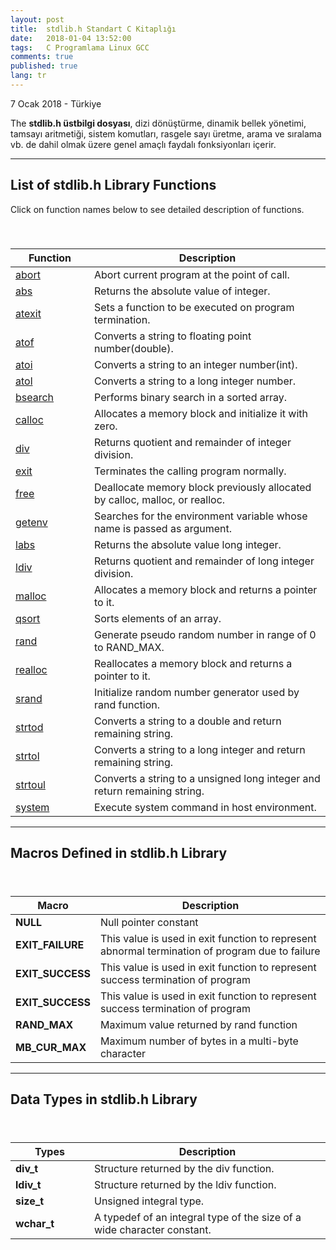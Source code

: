 ```yaml
---
layout: post
title:  stdlib.h Standart C Kitaplığı
date:   2018-01-04 13:52:00
tags:   C Programlama Linux GCC
comments: true
published: true
lang: tr
---
```


<p class="meta">7 Ocak 2018 - Türkiye</p>

<p class="myParagraph">
The <strong>stdlib.h üstbilgi dosyası</strong>, dizi dönüştürme, dinamik bellek yönetimi, tamsayı aritmetiği, sistem komutları, rasgele sayı üretme, arama ve sıralama vb. de dahil olmak üzere genel amaçlı faydalı fonksiyonları içerir. 
</p>
<hr/>
<!-- Striped Table HTML Starts here -->
<h2 id="myH2">List of stdlib.h Library Functions</h2>
Click on function names below to see detailed description of functions.
<table class="table table-bordered table-striped">
   <caption><h3 class="text-left myTableHeader"></h3></caption>
   <thead>
      <tr>
         <th class="text-center">Function</th>
         <th class="text-center">Description</th>
      </tr>
   </thead>
   <tbody>
      <tr>
     <!-- use width="25%" on td for customizing width -->
         <td class="myStripedTableItems text-center" width="25%"><a href="http://www.techcrashcourse.com/2015/08/abort-stdlib-c-library-function.html">abort</a></td>
         <td class="myStripedTableItems" width="75%">Abort current program at the point of call.</td>
      </tr>
      <tr>
         <td class="myStripedTableItems text-center" width="25%"><a href="http://www.techcrashcourse.com/2015/08/abs-stdlib-c-library-function.html">abs</a></td>
         <td class="myStripedTableItems" width="75%">Returns the absolute value of integer.</td>
      </tr>
      <tr>
         <td class="myStripedTableItems text-center" width="25%"><a href="http://www.techcrashcourse.com/2015/08/atexit-stdlib-c-library-function.html">atexit</a></td>
         <td class="myStripedTableItems" width="75%">Sets a function to be executed on program termination.</td>
      </tr>
      <tr>
         <td class="myStripedTableItems text-center" width="25%"><a href="http://www.techcrashcourse.com/2015/08/atof-stdlib-c-library-function.html">atof</a></td>
         <td class="myStripedTableItems" width="75%">Converts a string to floating point number(double).</td>
      </tr>
      <tr>
         <td class="myStripedTableItems text-center" width="25%"><a href="http://www.techcrashcourse.com/2015/08/atoi-stdlib-c-library-function.html">atoi</a></td>
         <td class="myStripedTableItems" width="75%">Converts a string to an integer number(int).</td>
      </tr>
      <tr>
         <td class="myStripedTableItems text-center" width="25%"><a href="http://www.techcrashcourse.com/2015/08/atol-stdlib-c-library-function.html">atol</a></td>
         <td class="myStripedTableItems" width="75%">Converts a string to a long integer number.</td>
      </tr>
      <tr>
         <td class="myStripedTableItems text-center" width="25%"><a href="http://www.techcrashcourse.com/2015/08/bsearch-stdlib-c-library-function.html">bsearch</a></td>
         <td class="myStripedTableItems" width="75%">Performs binary search in a sorted array.</td>
      </tr>
      <tr>
         <td class="myStripedTableItems text-center" width="25%"><a href="http://www.techcrashcourse.com/2015/08/calloc-stdlib-c-library-function.html">calloc</a></td>
         <td class="myStripedTableItems" width="75%">Allocates a memory block and initialize it with zero.</td>
      </tr>
      <tr>
         <td class="myStripedTableItems text-center" width="25%"><a href="http://www.techcrashcourse.com/2015/08/div-stdlib-c-library-function.html">div</a></td>
         <td class="myStripedTableItems" width="75%">Returns quotient and remainder of integer division.</td>
      </tr>
      <tr>
         <td class="myStripedTableItems text-center" width="25%"><a href="http://www.techcrashcourse.com/2015/08/exit-stdlib-c-library-function.html">exit</a></td>
         <td class="myStripedTableItems" width="75%">Terminates the calling program normally.</td>
      </tr>
      <tr>
         <td class="myStripedTableItems text-center" width="25%"><a href="http://www.techcrashcourse.com/2015/08/free-stdlib-c-library-function.html">free</a></td>
         <td class="myStripedTableItems" width="75%">Deallocate memory block previously allocated by calloc, malloc, or realloc.</td>
      </tr>
      <tr>
         <td class="myStripedTableItems text-center" width="25%"><a href="http://www.techcrashcourse.com/2015/08/getenv-stdlib-c-library-function.html">getenv</a></td>
         <td class="myStripedTableItems" width="75%">Searches for the environment variable whose name is passed as argument.</td>
      </tr>
      <tr>
         <td class="myStripedTableItems text-center" width="25%"><a href="http://www.techcrashcourse.com/2015/08/labs-stdlib-c-library-function.html">labs</a></td>
         <td class="myStripedTableItems" width="75%">Returns the absolute value long integer.</td>
      </tr>
      <tr>
         <td class="myStripedTableItems text-center" width="25%"><a href="http://www.techcrashcourse.com/2015/08/ldiv-stdlib-c-library-function.html">ldiv</a></td>
         <td class="myStripedTableItems" width="75%">Returns quotient and remainder of long integer division.</td>
      </tr>
      <tr>
         <td class="myStripedTableItems text-center" width="25%"><a href="http://www.techcrashcourse.com/2015/08/malloc-stdlib-c-library-function.html">malloc</a></td>
         <td class="myStripedTableItems" width="75%">Allocates a memory block and returns a pointer to it.</td>
      </tr>
      <tr>
         <td class="myStripedTableItems text-center" width="25%"><a href="http://www.techcrashcourse.com/2015/08/qsort-stdlib-c-library-function.html">qsort</a></td>
         <td class="myStripedTableItems" width="75%">Sorts elements of an array.</td>
      </tr>
      <tr>
         <td class="myStripedTableItems text-center" width="25%"><a href="http://www.techcrashcourse.com/2015/08/rand-stdlib-c-library-function.html">rand</a></td>
         <td class="myStripedTableItems" width="75%">Generate pseudo random number in range of 0 to RAND_MAX.</td>
      </tr>
      <tr>
         <td class="myStripedTableItems text-center" width="25%"><a href="http://www.techcrashcourse.com/2015/08/realloc-stdlib-c-library-function.html">realloc</a></td>
         <td class="myStripedTableItems" width="75%">Reallocates a memory block and returns a pointer to it.</td>
      </tr>
      <tr>
         <td class="myStripedTableItems text-center" width="25%"><a href="http://www.techcrashcourse.com/2015/08/srand-stdlib-c-library-function.html">srand</a></td>
         <td class="myStripedTableItems" width="75%">Initialize random number generator used by rand function.</td>
      </tr>
      <tr>
         <td class="myStripedTableItems text-center" width="25%"><a href="http://www.techcrashcourse.com/2015/08/strtod-stdlib-c-library-function.html">strtod</a></td>
         <td class="myStripedTableItems" width="75%">Converts a string to a double and return remaining string.</td>
      </tr>
      <tr>
         <td class="myStripedTableItems text-center" width="25%"><a href="http://www.techcrashcourse.com/2015/08/strtol-stdlib-c-library-function.html">strtol</a></td>
         <td class="myStripedTableItems" width="75%">Converts a string to a long integer and return remaining string.</td>
      </tr>
      <tr>
         <td class="myStripedTableItems text-center" width="25%"><a href="http://www.techcrashcourse.com/2015/08/strtoul-stdlib-c-library-function.html">strtoul</a></td>
         <td class="myStripedTableItems" width="75%">Converts a string to a unsigned long integer and return remaining string.</td>
      </tr>
      <tr>
         <td class="myStripedTableItems text-center" width="25%"><a href="http://www.techcrashcourse.com/2015/08/system-stdlib-c-library-function.html">system</a></td>
         <td class="myStripedTableItems" width="75%">Execute system command in host environment.</td>
      </tr>
   </tbody>
</table>
<!-- Striped Table HTML Ends here -->
<hr/>
<!-- Striped Table HTML Starts here -->
<h2 id="myH2">Macros Defined in stdlib.h Library</h2>
<table class="table table-bordered table-striped">
   <caption><h3 class="text-left myTableHeader"></h3></caption>
   <thead>
      <tr>
         <th class="text-center">Macro</th>
         <th class="text-center">Description</th>
      </tr>
   </thead>
   <tbody>
      <tr>
     <!-- use width="25%" on td for customizing width -->
         <td class="myStripedTableItems text-center" width="25%"><strong>NULL</strong></td>
         <td class="myStripedTableItems" width="75%">Null pointer constant</td>
      </tr>
      <tr>
         <td class="myStripedTableItems text-center" width="25%"><strong>EXIT_FAILURE</strong></td>
         <td class="myStripedTableItems" width="75%">This value is used in exit function to represent abnormal termination of program due to failure</td>
      </tr>
      <tr>
         <td class="myStripedTableItems text-center" width="25%"><strong>EXIT_SUCCESS</strong></td>
         <td class="myStripedTableItems" width="75%">This value is used in exit function to represent success termination of program</td>
      </tr>
      <tr>
         <td class="myStripedTableItems text-center" width="25%"><strong>EXIT_SUCCESS</strong></td>
         <td class="myStripedTableItems" width="75%">This value is used in exit function to represent success termination of program</td>
      </tr>
      <tr>
         <td class="myStripedTableItems text-center" width="25%"><strong>RAND_MAX</strong></td>
         <td class="myStripedTableItems" width="75%">Maximum value returned by rand function</td>
      </tr>
      <tr>
         <td class="myStripedTableItems text-center" width="25%"><strong>MB_CUR_MAX</strong></td>
         <td class="myStripedTableItems" width="75%">Maximum number of bytes in a multi-byte character</td>
      </tr>
   </tbody>
</table>
<!-- Striped Table HTML Ends here -->
<hr/>
<!-- Striped Table HTML Starts here -->
<h2 id="myH2">Data Types in stdlib.h Library</h2>
<table class="table table-bordered table-striped">
   <caption><h3 class="text-left myTableHeader"></h3></caption>
   <thead>
      <tr>
         <th class="text-center">Types</th>
         <th class="text-center">Description</th>
      </tr>
   </thead>
   <tbody>
      <tr>
     <!-- use width="25%" on td for customizing width -->
         <td class="myStripedTableItems text-center" width="25%"><strong>div_t</strong></td>
         <td class="myStripedTableItems" width="75%">Structure returned by the div function.</td>
      </tr>
      <tr>
         <td class="myStripedTableItems text-center" width="25%"><strong>ldiv_t</strong></td>
         <td class="myStripedTableItems" width="75%">Structure returned by the ldiv function.</td>
      </tr>
      <tr>
         <td class="myStripedTableItems text-center" width="25%"><strong>size_t</strong></td>
         <td class="myStripedTableItems" width="75%">Unsigned integral type.</td>
      </tr>
      <tr>
         <td class="myStripedTableItems text-center" width="25%"><strong>wchar_t</strong></td>
         <td class="myStripedTableItems" width="75%">A typedef of an integral type of the size of a wide character constant.</td>
      </tr>
   </tbody>
</table>
<!-- Striped Table HTML Ends here -->
<div style='clear: both;'></div>
